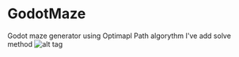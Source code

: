 # GodotMaze
Godot maze generator using Optimapl Path algorythm
I've add solve method
![alt tag](https://github.com/landroo/GodotMaze/blob/master/maze.png)
